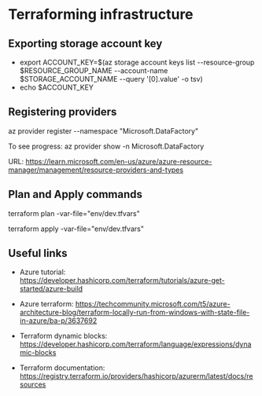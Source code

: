 # Terraforming infrastructure

## Exporting storage account key
* export ACCOUNT_KEY=$(az storage account keys list --resource-group $RESOURCE_GROUP_NAME --account-name $STORAGE_ACCOUNT_NAME --query '[0].value' -o tsv)
* echo $ACCOUNT_KEY

## Registering providers
az provider register --namespace "Microsoft.DataFactory"

To see progress: az provider show -n Microsoft.DataFactory

URL: https://learn.microsoft.com/en-us/azure/azure-resource-manager/management/resource-providers-and-types

## Plan and Apply commands

terraform plan  -var-file="env/dev.tfvars"

terraform apply  -var-file="env/dev.tfvars"

## Useful links
* Azure tutorial: https://developer.hashicorp.com/terraform/tutorials/azure-get-started/azure-build

* Azure terraform: https://techcommunity.microsoft.com/t5/azure-architecture-blog/terraform-locally-run-from-windows-with-state-file-in-azure/ba-p/3637692

* Terraform dynamic blocks: https://developer.hashicorp.com/terraform/language/expressions/dynamic-blocks

* Terraform documentation: https://registry.terraform.io/providers/hashicorp/azurerm/latest/docs/resources
